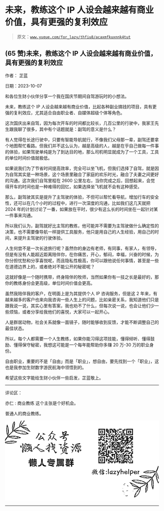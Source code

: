 # 未来，教练这个 IP 人设会越来越有商业价值，具有更强的复利效应

> 原文：[`www.yuque.com/for_lazy/thfiu8/acaxmfkuxnnk4tut`](https://www.yuque.com/for_lazy/thfiu8/acaxmfkuxnnk4tut)

## (65 赞)未来，教练这个 IP 人设会越来越有商业价值，具有更强的复利效应

作者： 芷蓝

日期：2023-10-07

和各位生财小伙伴分享一个我在国庆节期间自驾游玩时的小想法。

未来，教练这个 IP 人设会越来越有商业价值，比起各种副业搞钱的项目，具有更强的复利效应，尤其适合自由职业者、自媒体超级个体等角色。

这次国庆出来自驾，因为每次开车的时间都比较长，几百公里的行驶中，我家王先生跟我聊了很多，其中有个话题就是：副驾的意义是什么？

有人觉得在长途行驶中，只要有智能导航就行，不像我们父母那一辈，副驾还要拿个地图帮忙看路。但我们并不这么认为，越是高级的人，越是在乎自己做每一件事的体验，如果驾驶单纯是为了到达目的地，那么司机明显就成为了一个工具，工具的单位时间价值就极低。

如果说我们为了节省时间提高效率，完全可以坐飞机，但我们选择了自驾，就是因为自驾其实是一种场景，这个场景里融合了家庭的欢乐时光，融合了夫妻之间更好的沟通。这次我们自驾里程在 2600 公里左右，当你完成之后，回想起来，会觉得开车的时间也是一种难得的回忆，如果选择坐飞机就不会有这种感受。

那么，副驾驶其实是提升了主驾驶的体验，不但可以帮忙看导航，增加行车的安全性，还可以在几个小时的过程中，进行一次深度的沟通，比如我们这几天就把 2024 年的计划讨论了一番，如果放在平时，很少有这么长的时间坐在一起针对某一件事来沟通。

所以我们认为，副驾就好比主驾的教练，他可能并不需要为主驾驶做什么确定性的决策，也不需要像导航一样提供工具服务，他只是用自己的人生经验，用自己的时间，来提升主驾驶的行驶体验。

人生何尝不是一次长途旅行呢？虽然你的身边有老师，有同事，有家人，有领导，但是有没有人能超近距离陪伴你，在你痛苦，开心，郁闷，幸福，兴奋的时候，为你分担忧愁和分享喜悦呢，而且隐私性极高，你可以跟他说任何事情，甚至是一些在道德边界上的，或者绝对不能公开的秘密呢？

这就好像是一个随时携带，终身陪伴的牧师，当然如果你有一技之长是最好的，那你的教练身份会更高级，单位时间价值会更高。

虽然我陪伴我的客户，在明面上是为其提供个人 IP 咨询服务，但是这 2 年来，有越来越多的客户也来向我咨询一些人生上的问题，比如亲密关系，我知道他们只是跟我说一说，其实心里有答案，我也劝不了什么，但每次说一说，也会让他们少一些烦恼，或者分享给我他们的喜悦，大家可以一起开心。

人是群居动物，社会关系就像一面镜子，随时能够收到反馈，才能不断调整自己的最佳状态。

所以，每个人都需要一个人生教练，如果你能习得这项技能，懂得倾听、懂得鼓励、懂得保守秘密，我想这可能是一个每年能帮助你多赚 20 万-30 万的职业身份。

自由职业，重要的不是「自由」而是「职业」，想自由，要先找到一个「职业」，这也是我参加生财数字游民航海中领悟到的。

希望这些文字能给生财小伙伴一些启发，芷蓝敬上。

* * *

评论区：

亦仁 : 商业教练 这个主张是个好机会。

普通人的商业教练。

![](img/1c37d505930596d12a88ab23e11aa07a.png)

* * *